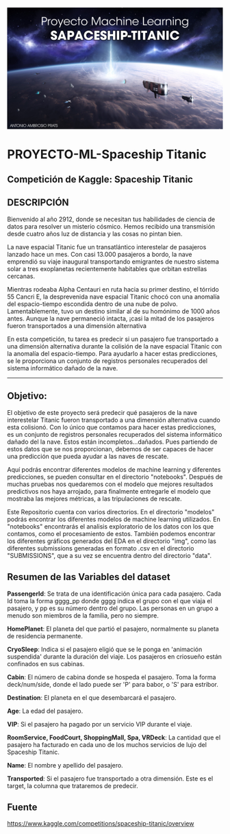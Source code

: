 ![](https://github.com/ABAmbros/Proyecto_ML/blob/main/header.jpg)
# PROYECTO-ML-Spaceship Titanic
## **Competición de Kaggle: Spaceship Titanic**

## **DESCRIPCIÓN**

Bienvenido al año 2912, donde se necesitan tus habilidades de ciencia de datos para resolver un misterio cósmico. Hemos recibido una transmisión desde cuatro años luz de distancia y las cosas no pintan bien.

La nave espacial Titanic fue un transatlántico interestelar de pasajeros lanzado hace un mes. Con casi 13.000 pasajeros a bordo, la nave emprendió su viaje inaugural transportando emigrantes de nuestro sistema solar a tres exoplanetas recientemente habitables que orbitan estrellas cercanas.

Mientras rodeaba Alpha Centauri en ruta hacia su primer destino, el tórrido 55 Cancri E, la desprevenida nave espacial Titanic chocó con una anomalía del espacio-tiempo escondida dentro de una nube de polvo. Lamentablemente, tuvo un destino similar al de su homónimo de 1000 años antes. Aunque la nave permaneció intacta, ¡casi la mitad de los pasajeros fueron transportados a una dimensión alternativa

En esta competición, tu tarea es predecir si un pasajero fue transportado a una dimensión alternativa durante la colisión de la nave espacial Titanic con la anomalía del espacio-tiempo. Para ayudarlo a hacer estas predicciones, se le proporciona un conjunto de registros personales recuperados del sistema informático dañado de la nave.

___
## **Objetivo:**

El objetivo de este proyecto será predecir qué pasajeros de la nave interestelar Titanic fueron transportado a una dimensión alternativa cuando esta colisionó. Con lo único que contamos para hacer estas predicciones, es un conjunto de registros personales recuperados del sistema informático dañado del la nave. Estos están incompletos...dañados. Pues partiendo de estos datos que se nos proporcionan, debemos de ser capaces de hacer una predicción que pueda ayudar a las naves de rescate.

Aquí podrás encontrar diferentes modelos de machine learning y diferentes predicciones, se pueden consultar en el directorio "notebooks". Después de muchas pruebas nos quedaremos con el modelo que mejores resultados predictivos nos haya arrojado, para finalmente entregarle el modelo que mostraba las mejores métricas, a las tripulaciones de rescate. 

Este Repositorio cuenta con varios directorios. En el directorio "modelos" podrás encontrar los diferentes modelos de machine learning utilizados. En "notebooks" encontrarás el analisis exploratorio de los datos con los que contamos, como el procesamiento de estos. También podemos encontrar los diferentes gráficos generados del EDA en el directorio "img", como las diferentes submissions generadas en formato .csv en el directorio "SUBMISSIONS",  que a su vez se encuentra dentro del directorio "data".

## **Resumen de las Variables del dataset**

**PassengerId**: Se trata de una identificación única para cada pasajero. Cada Id toma la forma gggg_pp donde gggg indica el grupo con el que viaja el pasajero, y pp es su número dentro del grupo. Las personas en un grupo a menudo son miembros de la familia, pero no siempre.

**HomePlanet**: El planeta del que partió el pasajero, normalmente su planeta de residencia permanente.

**CryoSleep**: Indica si el pasajero eligió que se le ponga en 'animación suspendida' durante la duración del viaje. Los pasajeros en criosueño están confinados en sus cabinas.

**Cabin**: El número de cabina donde se hospeda el pasajero. Toma la forma deck/num/side, donde el lado puede ser 'P' para babor, o 'S' para estribor.

**Destination**: El planeta en el que desembarcará el pasajero.

**Age**: La edad del pasajero.

**VIP**: Si el pasajero ha pagado por un servicio VIP durante el viaje.

**RoomService, FoodCourt, ShoppingMall, Spa, VRDeck**: La cantidad que el pasajero ha facturado en cada uno de los muchos servicios de lujo del Spaceship Titanic.

**Name**: El nombre y apellido del pasajero.

**Transported**: Si el pasajero fue transportado a otra dimensión. Este es el target, la columna que trataremos de predecir.

## **Fuente**

https://www.kaggle.com/competitions/spaceship-titanic/overview
